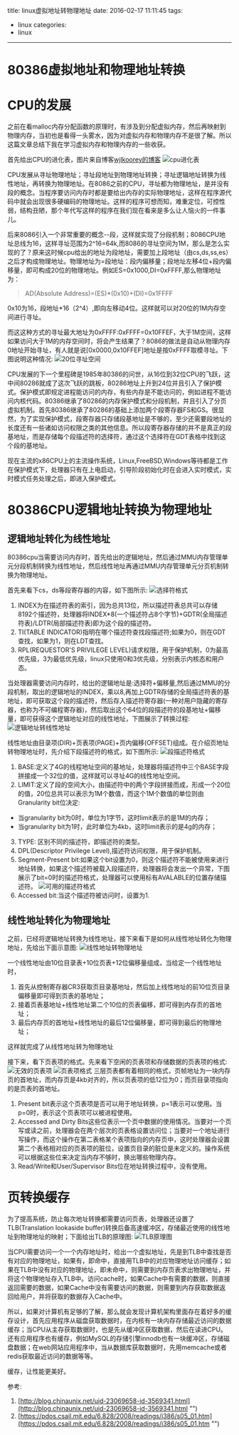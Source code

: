 title: linux虚拟地址转物理地址
date: 2016-02-17 11:11:45
tags:
- linux
categories:
- linux

---

# 80386虚拟地址和物理地址转换

# CPU的发展

之前在看malloc内存分配函数的原理时，有涉及到分配虚拟内存，然后再映射到物理内存，当初也是看得一头雾水，因为对虚拟内存和物理内存不是很了解。所以这篇文章总结下我在学习虚拟内存和物理内存的一些收获。

首先给出CPU的进化表，图片来自博客[wjlkoorey的博客](http://blog.chinaunix.net/uid-23069658-id-3569341.html "")
![cpu进化表](http://7xjnip.com1.z0.glb.clouddn.com/ldw-%E9%80%89%E5%8C%BA_003.png "")

CPU发展从寻址物理地址；寻址段地址到物理地址转换；寻址逻辑地址转换为线性地址，再转换为物理地址。在8086之前的CPU，寻址都为物理地址，是并没有段的概念。当程序要访问内存时都是要给出内存的实际物理地址，这样在程序源代码中就会出现很多硬编码的物理地址。这样的程序可想而知，难重定位，可控性弱，结构丑陋，那个年代写这样的程序在我们现在看来是多么让人恼火的一件事儿。

后来8086引入一个非常重要的概念--段，这样就实现了分段机制；8086CPU地址总线为16，这样寻址范围为2^16=64k,而8086的寻址空间为1M，那么是怎么实现的了？原来这时候cpu给出的地址为段地址，需要加上段地址（由cs,ds,ss,es）之后才构成物理地址。物理地址为=段地址：段内偏移量；段地址左移4位+段内偏移量，即可构成20位的物理地址。例如ES=0x1000,DI=0xFFFF,那么物理地址为：
> AD(Absolute Address)=(ES)*(0x10)+(DI)=0x1FFFF

0x10为16，段地址*16（2^4）,即向左移动4位。这样就可以对20位的1M内存空间进行寻址。

而这这种方式的寻址最大地址为0xFFFF:0xFFFF=0x10FFEF，大于1M空间，这样如果访问大于1M的内存空间时，将会产生结果了？8086的做法是自动从物理内存0地址开始寻址，有人就是说[0x0000,0x10FFEF]地址是按0xFFFF取模寻址。下图说明这种情况:
![20位寻址空间](http://7xjnip.com1.z0.glb.clouddn.com/ldw-%E9%80%89%E5%8C%BA_004.png "")


CPU发展的下一个里程碑是1985年80386的问世，从16位到32位CPU的飞跃，这中间80286就成了这次飞跃的跳板，80286地址上升到24位并且引入了保护模式。保护模式即规定进程能访问的内存，有些内存是不能访问的，例如进程不能访问内核代码。80386继承了80286的内存保护模式和分段机制，并且引入了分页虚拟机制。首先80386继承了80286的基础上添加两个段寄存器FS和GS。很显然，为了实现保护模式，段寄存器只存储段基地址是不够的，至少还需要段地址的长度还有一些诸如访问权限之类的其他信息。所以段寄存器存储的并不是真正的段基地址，而是存储每个段描述符的选择符，通过这个选择符在GDT表格中找到这个段的基地址。

现在主流的x86CPU上的主流操作系统，Linux,FreeBSD,Windows等待都是工作在保护模式下，处理器只有在上电启动，引导阶段初始化时在会进入实时模式，实时模式任务处理之后，即进入保护模式。

# 80386CPU逻辑地址转换为物理地址

## 逻辑地址转化为线性地址

80386cpu当需要访问内存时，首先给出的逻辑地址，然后通过MMU内存管理单元分段机制转换为线性地址，然后线性地址再通过MMU内存管理单元分页机制转换为物理地址。

首先来看下cs，ds等段寄存器的内容，如下图所示:
![选择符格式](http://7xjnip.com1.z0.glb.clouddn.com/ldw-%E9%80%89%E5%8C%BA_005.png "")

1. INDEX为在描述符表的索引，因为总共13位，所以描述符表总共可以存储8192个描述符，处理器将INDEX*8(一个描述符占8个字节)+GDTR(全局描述符表)/LDTR(局部描述符表)即为这个段的描述符。
2. TI(TABLE INDICATOR)指明在哪个描述符查找段描述符;如果为0，则在GDT查找，如果为1，则在LDT查找。
3. RPL(REQUESTOR'S PRIVILEGE LEVEL)请求权限，用于保护机制，0为最高优先级，3为最低优先级，linux只使用0和3优先级，分别表示内核态和用户态。

当处理器需要访问内存时，给出的逻辑地址是:选择符+偏移量,然后通过MMU的分段机制，取出的逻辑地址的INDEX，乘以8,再加上GDTR存储的全局描述符表的基地址，即可获取这个段的描述符，然后存入描述符寄存器(一种对用户隐藏的寄存器，也称为不可编程寄存器)，然后取出这个64位的段描述符的段基地址+偏移量，即可获得这个逻辑地址对应的线性地址，下图展示了转换过程:
![逻辑地址转线性地址](http://7xjnip.com1.z0.glb.clouddn.com/ldw-%E9%80%89%E5%8C%BA_008.png "")

线性地址由目录项(DIR)+页表项(PAGE)+页内偏移(OFFSET)组成。在介绍页地址转物理地址时，先介绍下段描述符的格式，如下图所示:
![段描述符格式](http://7xjnip.com1.z0.glb.clouddn.com/ldw-%E9%80%89%E5%8C%BA_007.png "")

1. BASE:定义了4G的线程地址空间的基地址，处理器将描述符中三个BASE字段拼接成一个32位的值，这样就可以寻址4G的线性地址空间。
2. LIMIT:定义了段的空间大小，由描述符中的两个字段拼接而成，形成一个20位的值，20位总共可以表示为1M个数值，而这个1M个数值的单位则由Granularity bit位决定:
* 当granularity bit为0时，单位为1字节，这时limit表示的是1M的内存；
* 当granularity bit为1时，此时单位为4kb，这时limit表示的是4g的内存；
3. TYPE: 区别不同的描述符，即描述符的类型。
4. DPL(Descriptor Privilege Level),描述符访问权限，用于保护机制。
5. Segment-Present bit:如果这个bit设置为0，则这个描述符不能被使用来进行地址转换，如果这个描述符被载入段描述符，处理器将会发出一个异常，下图展示了bit=0时的描述符格式，处理器可以使用标有AVALABLE的位置存储描述符。
![可用的描述符格式](http://7xjnip.com1.z0.glb.clouddn.com/ldw-%E9%80%89%E5%8C%BA_010.png "")
6. Accessed bit:当这个描述符被访问时，设置为1.

## 线性地址转化为物理地址

之前，已经将逻辑地址转换为线性地址，接下来看下是如何从线性地址转化为物理地址，先给出下面示意图:
![线性地址转物理地址](http://7xjnip.com1.z0.glb.clouddn.com/ldw-%E9%80%89%E5%8C%BA_009.png "")

一个线性地址由10位目录表+10位页表+12位偏移量组成，当给定一个线性地址时，
1. 首先从控制寄存器CR3获取页目录基地址，然后加上线性地址的前10位页目录偏移量即可得到页表的基地址；
2. 接着页表基地址+线性地址第二个10位的页表偏移，即可得到内存页的首地址；
3. 最后内存页的首地址+线性地址的最后12位偏移量，即可得到最后的物理地址；

这样就完成了从线性地址转为物理地址

接下来，看下页表项的格式。先来看下空闲的页表项和存储数据的页表项的格式:
![无效的页表项](http://7xjnip.com1.z0.glb.clouddn.com/ldw-%E9%80%89%E5%8C%BA_011.png "")
![页表项格式](http://7xjnip.com1.z0.glb.clouddn.com/ldw-%E9%80%89%E5%8C%BA_012.png "")
三层页表都有着相同的格式，页帧地址为一块内存页的首地址，而内存页是4kb对齐的，所以页表项的低12位为0；而页目录项指向的是页表的首地址。
1. Present bit表示这个页表项是否可以用于地址转换，p=1表示可以使用。当p=0时，表示这个页表项可以被进程使用。
2. Accessed and Dirty Bits这些位表示一个页中数据的使用情况。当要对一个页写或读之前，处理器会在两个层次的页表格设置访问位；当要对一个地址进行写操作，而这个操作在第二表格某个表项指向的内存页中，这时处理器会设置第二个表格相对应的页表项的脏位，设置页目录的脏位是未定义的。操作系统可以根据这些位来决定当内存不够时，换出哪些物理内存。
3. Read/Write和User/Supervisor Bits位在地址转换过程中，没有使用。

# 页转换缓存

为了提高系统，防止每次地址转换都需要访问页表，处理器还设置了TLB(Translation lookaside buffer)转换后备高速缓冲区，存储最近使用的线性地址到物理地址的映射；下面给出TLB的原理图:
![TLB原理图](http://7xjnip.com1.z0.glb.clouddn.com/ldw-%E9%80%89%E5%8C%BA_013.png "")

当CPU需要访问一个一个内存地址时，给出一个虚拟地址，先是到TLB中查找是否有对应的物理地址，如果有，即命中，直接用TLB中的对应物理地址访问缓存；如果在TLB中没有对应的物理地址，即未命中，则需要到内存页表求出物理地址，并将这个物理地址存入TLB中。访问cache时，如果Cache中有需要的数据，则直接返回需要的数据，如果Cache中没有需要访问的数据，则需要到内存获取数据返回给用户，并将获取的数据存入Cache中。

所以，如果对计算机有足够的了解，那么就会发现计算机架构里面存在着好多的缓存设计，首先应用程序从磁盘获取数据时，在内核有一块内存存储最近访问的数据缓存；当CPU从主存获取数据时，也是先从缓冲区获取数据，然后在读进CPU。还有应用程序也有缓存，例如MySQL的存储引擎innodb也有一块缓冲区，存储磁盘数据；在web网站应用程序中，当从数据库获取数据时，先用memcache或者redis获取最近访问的数据等等。

缓存，让性能更美好。


参考:
1. [http://blog.chinaunix.net/uid-23069658-id-3569341.html](http://blog.chinaunix.net/uid-23069658-id-3569341.html "")
2. [https://pdos.csail.mit.edu/6.828/2008/readings/i386/s05_01.htm](https://pdos.csail.mit.edu/6.828/2008/readings/i386/s05_01.htm "")
